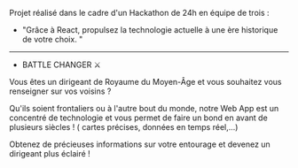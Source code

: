  Projet réalisé dans le cadre d'un Hackathon de 24h en équipe de trois  : 

  - "Grâce à React, propulsez la technologie actuelle à une ère historique de votre choix. "
 
 -----------------------------------------------------------------------------------
 - BATTLE CHANGER ⚔️

 Vous êtes un dirigeant de Royaume du Moyen-Âge et vous souhaitez vous renseigner sur vos voisins ? 

 Qu'ils soient frontaliers ou à l'autre bout du monde, notre Web App est un concentré de technologie et vous permet de faire un bond en avant de plusieurs siècles ! ( cartes précises, données en temps réel,...)

 Obtenez de précieuses informations sur votre entourage et devenez un dirigeant plus éclairé ! 
